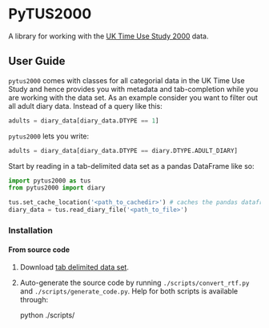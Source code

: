 # PyTUS2000

A library for working with the [UK Time Use Study 2000](https://discover.ukdataservice.ac.uk/catalogue?sn=4504) data.

## User Guide

`pytus2000` comes with classes for all categorial data in the UK Time Use Study and hence provides you with metadata and tab-completion while you are working with the data set. As an example consider you want to filter out all adult diary data. Instead of a query like this:

```python
adults = diary_data[diary_data.DTYPE == 1]
```

`pytus2000` lets you write:

```python
adults = diary_data[diary_data.DTYPE == diary.DTYPE.ADULT_DIARY]
```

Start by reading in a tab-delimited data set as a pandas DataFrame like so:

```python
import pytus2000 as tus
from pytus2000 import diary

tus.set_cache_location('<path_to_cachedir>') # caches the pandas dataframe, next read will be fast
diary_data = tus.read_diary_file('<path_to_file>')
```

### Installation

#### From source code

1) Download [tab delimited data set](https://discover.ukdataservice.ac.uk/catalogue?sn=4504).

2) Auto-generate the source code by running `./scripts/convert_rtf.py` and `./scripts/generate_code.py`. Help for both scripts is available through:

    python ./scripts/<script>.py --help

3) `pip install .`

## Developer Guide

### Prepare your environment

#### Download and extract data set

To run all tests and to generate the source code, you will need the original data set. Extract it into `./data/` so that it will be discovered by the test runner. Your directory should look like this:

    ./data/
        4504_file_information.rtf
        mrdoc/
            ...
        read4504.txt
        tab/
            ...
    ./pytus2000/
        ...
    ...

#### Convert rtf

The original data dictionaries come in rtf format. For running the tests and generating the source code, you will need to convert them to plain text first. Make sure you have a Python 2 environment with `pyth`, `click`, and `pathlib` installed and run:

    python ./scripts/convert_rtf.py ./data/mrdoc/allissue/ ./data/mrdoc/allissue/

#### Auto-generate data dictionaries

    python ./scripts/generate_code.py ./data/mrdoc/allissue/

You will need to repeat this step whenever you do changes to the script generating the code.

#### Install pytus

Make sure you have the source code autogenerated, see above. Best install `pytus2000` in editable mode:

    $ pip install -e .

### Run the test suite

Make sure you have set up your environment as described above. Run the test suite with py.test:

    $ py.test

Tests including the data set are skipped by default, as the data set might be unavailable and tests are slow. To run all tests run:

    $ py.test --runwithdataset
